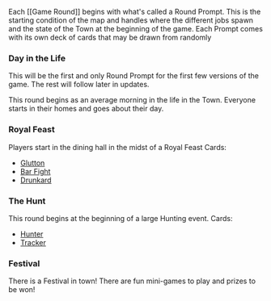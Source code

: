 Each [[Game Round]] begins with what's called a Round Prompt.  This is the starting condition of the map and handles where the different jobs spawn and the state of the Town at the beginning of the game.  Each Prompt comes with its own deck of cards that may be drawn from randomly

### Day in the Life
This will be the first and only Round Prompt for the first few versions of the game.  The rest will follow later in updates.

This round begins as an average morning in the life in the Town.  Everyone starts in their homes and goes about their day.
### Royal Feast
Players start in the dining hall in the midst of a Royal Feast
Cards:
- [Glutton](Cards.md#Glutton)
- [Bar Fight](Cards.md#Bar%20Fight)
- [Drunkard](Cards.md#Drunkard)
### The Hunt
This round begins at the beginning of a large Hunting event.
Cards:
- [Hunter](Cards.md#Hunter)
- [Tracker](Cards.md#Tracker)
### Festival
There is a Festival in town!  There are fun mini-games to play and prizes to be won!
